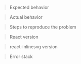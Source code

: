 >Expected behavior


>Actual behavior


>Steps to reproduce the problem


>React version


>react-inlinesvg version


>Error stack

